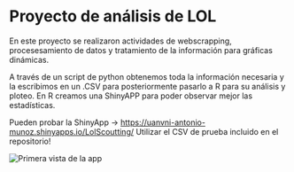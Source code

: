 # Proyecto de análisis de LOL
En este proyecto se realizaron actividades de webscrapping, procesesamiento de datos y tratamiento de la información para gráficas dinámicas.

A través de un script de python obtenemos toda la información necesaria y la escribimos en un .CSV para posteriormente pasarlo a R para su análisis y ploteo.
En R creamos una ShinyAPP para poder observar mejor las estadísticas.

Pueden probar la ShinyApp -> https://uanvni-antonio-munoz.shinyapps.io/LolScoutting/
Utilizar el CSV de prueba incluido en el repositorio!

![Primera vista de la app](LOLDataAnalisis/ShinyApps/ScreenShots/1.png)
